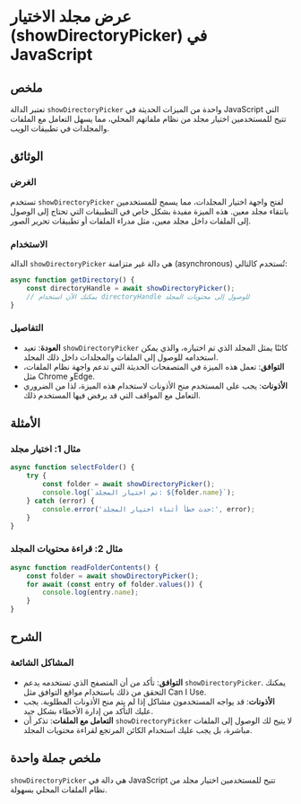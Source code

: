 <!--
Meta Description: # عرض مجلد الاختيار (showDirectoryPicker) في JavaScript ## ملخص تعتبر الدالة `showDirectoryPicker` واحدة من الميزات الحديثة في JavaScript التي تتيح لل...
Meta Keywords: showdirectorypicker, الملفات, المجلد, مجلد, javascript
-->

# عرض مجلد الاختيار (showDirectoryPicker) في JavaScript

## ملخص
تعتبر الدالة `showDirectoryPicker` واحدة من الميزات الحديثة في JavaScript التي تتيح للمستخدمين اختيار مجلد من نظام ملفاتهم المحلي، مما يسهل التعامل مع الملفات والمجلدات في تطبيقات الويب.

## الوثائق
### الغرض
تستخدم `showDirectoryPicker` لفتح واجهة اختيار المجلدات، مما يسمح للمستخدمين بانتقاء مجلد معين. هذه الميزة مفيدة بشكل خاص في التطبيقات التي تحتاج إلى الوصول إلى الملفات داخل مجلد معين، مثل مدراء الملفات أو تطبيقات تحرير الصور.

### الاستخدام
الدالة `showDirectoryPicker` هي دالة غير متزامنة (asynchronous) تُستخدم كالتالي:

```javascript
async function getDirectory() {
    const directoryHandle = await showDirectoryPicker();
    // يمكنك الآن استخدام directoryHandle للوصول إلى محتويات المجلد
}
```

### التفاصيل
- **العودة**: تعيد `showDirectoryPicker` كائنًا يمثل المجلد الذي تم اختياره، والذي يمكن استخدامه للوصول إلى الملفات والمجلدات داخل ذلك المجلد.
- **التوافق**: تعمل هذه الميزة في المتصفحات الحديثة التي تدعم واجهة نظام الملفات، مثل Chrome وEdge.
- **الأذونات**: يجب على المستخدم منح الأذونات لاستخدام هذه الميزة، لذا من الضروري التعامل مع المواقف التي قد يرفض فيها المستخدم ذلك.

## الأمثلة
### مثال 1: اختيار مجلد
```javascript
async function selectFolder() {
    try {
        const folder = await showDirectoryPicker();
        console.log(`تم اختيار المجلد: ${folder.name}`);
    } catch (error) {
        console.error('حدث خطأ أثناء اختيار المجلد:', error);
    }
}
```

### مثال 2: قراءة محتويات المجلد
```javascript
async function readFolderContents() {
    const folder = await showDirectoryPicker();
    for await (const entry of folder.values()) {
        console.log(entry.name);
    }
}
```

## الشرح
### المشاكل الشائعة
- **التوافق**: تأكد من أن المتصفح الذي تستخدمه يدعم `showDirectoryPicker`. يمكنك التحقق من ذلك باستخدام مواقع التوافق مثل Can I Use.
- **الأذونات**: قد يواجه المستخدمون مشاكل إذا لم يتم منح الأذونات المطلوبة. يجب عليك التأكد من إدارة الأخطاء بشكل جيد.
- **التعامل مع الملفات**: تذكر أن `showDirectoryPicker` لا يتيح لك الوصول إلى الملفات مباشرة، بل يجب عليك استخدام الكائن المرتجع لقراءة محتويات المجلد.

## ملخص جملة واحدة
`showDirectoryPicker` هي دالة في JavaScript تتيح للمستخدمين اختيار مجلد من نظام الملفات المحلي بسهولة.